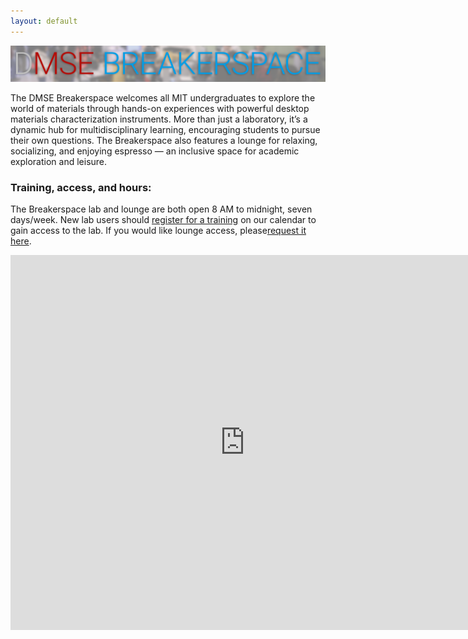 ```yaml
---
layout: default
---
```


![The DMSE Breakerspace](./assets/img/banner.png)

The DMSE Breakerspace welcomes all MIT undergraduates to explore the world of materials through hands-on experiences with powerful desktop materials characterization instruments. More than just a laboratory, it’s a dynamic hub for multidisciplinary learning, encouraging students to pursue their own questions. The Breakerspace also features a lounge for relaxing, socializing, and enjoying espresso — an inclusive space for academic exploration and leisure. 

### Training, access, and hours:

The Breakerspace lab and lounge are both open 8 AM to midnight, seven days/week. New lab users should [register for a training](https://breakerspace.libcal.com/calendar?cid=19408&t=w&d=0000-00-00&cal=19408&ct=69558&inc=0) on our calendar to gain access to the lab. If you would like lounge access, please[request it here](https://docs.google.com/forms/d/e/1FAIpQLSdcX0J_sUQmiO0j15IHSrni4rX7LMLaILCjoXQOn4QriWAoHA/viewform?usp=sf_link).


<iframe src="https://breakerspace.libcal.com/embed_calendar.php?cal_id=19408&w=750&h=600&dv=agendaWeek&st=0&we=1&hl=prev%2Cnext%20today&hc=title&hr=basicWeek%20agendaDay%2CagendaWeek%2Cmonth&hd=dddd%2C%20MMM%20D%2C%20YYYY&hw=MMMM%20D&hm=MMMM%20YYYY&cd=dddd%20M%2FD&cw=ddd%20M%2FD&cm=ddd&ta=h(%3Amm)a&td=h(%3Amm)a&tm=h(%3Amm)a&fh=10%3A00%3A00&mi=10%3A00%3A00&ma=22%3A00%3A00&ts=00%3A30%3A00&eo=1&el=0&hf=1&sp=1&c1=%23000000&c2=%23000000&c3=%23F3F3F3&c4=%23D0D0D0&c5=%23000000&audience=&cam=&cat=&tar=0&set=1" style="border: 0" width="750" height="600" frameborder="0" scrolling="auto"></iframe>

